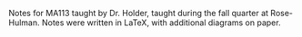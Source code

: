 Notes for MA113 taught by Dr. Holder, taught during the fall quarter at Rose-Hulman.
Notes were written in LaTeX, with additional diagrams on paper.

